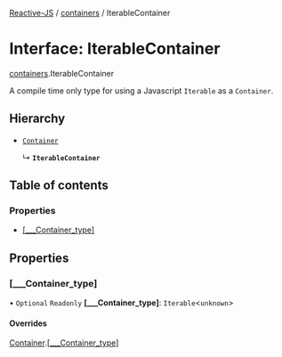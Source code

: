 [Reactive-JS](../README.md) / [containers](../modules/containers.md) / IterableContainer

# Interface: IterableContainer

[containers](../modules/containers.md).IterableContainer

A compile time only type for using a Javascript `Iterable` as a `Container`.

## Hierarchy

- [`Container`](containers.Container-1.md)

  ↳ **`IterableContainer`**

## Table of contents

### Properties

- [[\_\_\_Container\_type]](containers.IterableContainer.md#[___container_type])

## Properties

### [\_\_\_Container\_type]

• `Optional` `Readonly` **[\_\_\_Container\_type]**: `Iterable`<`unknown`\>

#### Overrides

[Container](containers.Container-1.md).[[___Container_type]](containers.Container-1.md#[___container_type])
